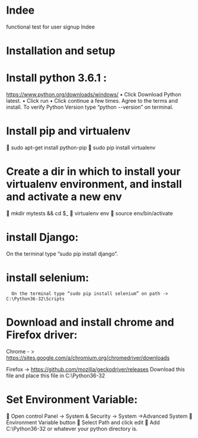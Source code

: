 # Indee
functional test for user signup Indee

# Installation and setup

# Install python 3.6.1 : 
https://www.python.org/downloads/windows/
•	Click Download Python latest.
•	Click run
•	Click continue a few times. Agree to the terms and install. 
To verify Python Version type “python --version” on terminal.

# Install pip and virtualenv
	sudo apt-get install python-pip
	sudo pip install virtualenv

# Create a dir in which to install your virtualenv environment, and install and activate a new env
	mkdir mytests && cd $_
	virtualenv env
	source env/bin/activate

# install Django:
On the terminal type “sudo pip install django”.

# install selenium:
      On the terminal type “sudo pip install selenium” on path -> C:\Python36-32\Scripts
# Download and install chrome and Firefox driver:
Chrome - > https://sites.google.com/a/chromium.org/chromedriver/downloads

Firefox ->    https://github.com/mozilla/geckodriver/releases
Download this file and place this file in C:\Python36-32

# Set Environment Variable:
	Open control Panel -> System & Security -> System ->Advanced System
	Environment Variable button
	Select Path and click edit 
	Add C:\Python36-32 or whatever your python directory is.


